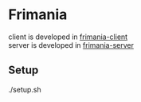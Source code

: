 # Frimania
client is developed in [frimania-client](https://github.com/ogontaro/frimania-client)  
server is developed in [frimania-server](https://github.com/ogontaro/frimania-server)

## Setup
./setup.sh
